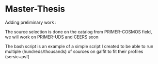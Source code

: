 # Master-Thesis
Adding preliminary work :


The source selection is done on the catalog from PRIMER-COSMOS field, we will work on PRIMER-UDS and CEERS soon 


The bash script is an example of a simple script I created to be able to run multiple (hundreds/thousands) of sources on galfit to fit their profiles (sersic+psf)
